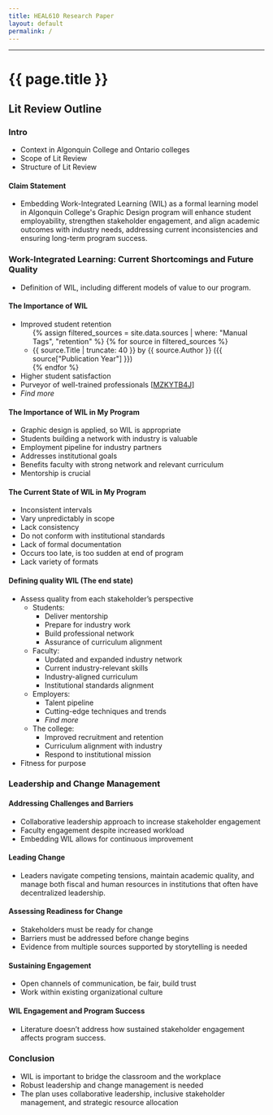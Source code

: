 ```yaml
---
title: HEAL610 Research Paper
layout: default
permalink: /
---
```


---
# {{ page.title }}

## Lit Review Outline

### Intro
-   Context in Algonquin College and Ontario colleges
-   Scope of Lit Review
-   Structure of Lit Review

#### Claim Statement

-   Embedding Work-Integrated Learning (WIL) as a formal learning model in Algonquin College's Graphic Design program will enhance student employability, strengthen stakeholder engagement, and align academic outcomes with industry needs, addressing current inconsistencies and ensuring long-term program success.

### Work-Integrated Learning: Current Shortcomings and Future Quality

-   Definition of WIL, including different models of value to our program.

#### The Importance of WIL

-   Improved student retention
    <ul class="sources">
      {% assign filtered_sources = site.data.sources | where: "Manual Tags", "retention" %}
      {% for source in filtered_sources %}
        <li>
          {{ source.Title | truncate: 40 }} by {{ source.Author }} ({{ source["Publication Year"] }})
        </li>
      {% endfor %}
    </ul>
-   Higher student satisfaction
-   Purveyor of well-trained professionals [[MZKYTB4J](./sources/MZKYTB4J.html)]
-   *Find more*

#### The Importance of WIL in My Program

-   Graphic design is applied, so WIL is appropriate
-   Students building a network with industry is valuable
-   Employment pipeline for industry partners
-   Addresses institutional goals
-   Benefits faculty with strong network and relevant curriculum
-   Mentorship is crucial

#### The Current State of WIL in My Program

-   Inconsistent intervals
-   Vary unpredictably in scope
-   Lack consistency
-   Do not conform with institutional standards
-   Lack of formal documentation
-   Occurs too late, is too sudden at end of program
-   Lack variety of formats

#### Defining quality WIL (The end state)

-   Assess quality from each stakeholder’s perspective
    -   Students:
        -   Deliver mentorship
        -   Prepare for industry work
        -   Build professional network
        -   Assurance of curriculum alignment
    -   Faculty:
        -   Updated and expanded industry network
        -   Current industry-relevant skills
        -   Industry-aligned curriculum
        -   Institutional standards alignment
    -   Employers:
        -   Talent pipeline
        -   Cutting-edge techniques and trends
        -   *Find more*
    -   The college:
        -   Improved recruitment and retention
        -   Curriculum alignment with industry
        -   Respond to institutional mission
-   Fitness for purpose

### Leadership and Change Management

#### Addressing Challenges and Barriers

-   Collaborative leadership approach to increase stakeholder engagement
-   Faculty engagement despite increased workload
-   Embedding WIL allows for continuous improvement

#### Leading Change

-   Leaders navigate competing tensions, maintain academic quality, and manage both fiscal and human resources in institutions that often have decentralized leadership.

#### Assessing Readiness for Change

-   Stakeholders must be ready for change
-   Barriers must be addressed before change begins
-   Evidence from multiple sources supported by storytelling is needed

#### Sustaining Engagement

-   Open channels of communication, be fair, build trust
-   Work within existing organizational culture

#### WIL Engagement and Program Success

-   Literature doesn’t address how sustained stakeholder engagement affects program success.

### Conclusion

-   WIL is important to bridge the classroom and the workplace
-   Robust leadership and change management is needed
-   The plan uses collaborative leadership, inclusive stakeholder management, and strategic resource allocation